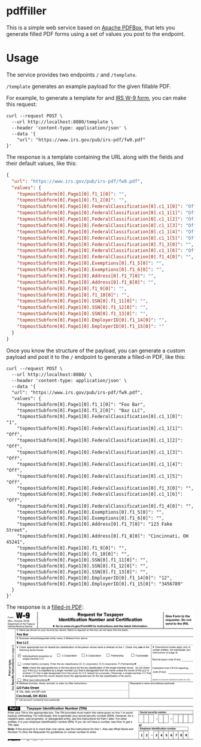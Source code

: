 # pdffiller

This is a simple web service based on [Apache PDFBox](https://pdfbox.apache.org/), that lets you generate filled PDF forms using a set of values you post to the endpoint.

# Usage

The service provides two endpoints `/` and `/template`.

`/template` generates an example payload for the given fillable PDF.

For example, to generate a template for and [IRS W-9 form](https://www.irs.gov/pub/irs-pdf/fw9.pdf), you can make this request:

```shell script
curl --request POST \
  --url http://localhost:8080/template \
  --header 'content-type: application/json' \
  --data '{
	"url": "https://www.irs.gov/pub/irs-pdf/fw9.pdf"
}'
```

The response is a template containing the URL along with the fields and their default values, like this:
```json
{
  "url": "https://www.irs.gov/pub/irs-pdf/fw9.pdf",
  "values": {
    "topmostSubform[0].Page1[0].f1_1[0]": "",
    "topmostSubform[0].Page1[0].f1_2[0]": "",
    "topmostSubform[0].Page1[0].FederalClassification[0].c1_1[0]": "Off",
    "topmostSubform[0].Page1[0].FederalClassification[0].c1_1[1]": "Off",
    "topmostSubform[0].Page1[0].FederalClassification[0].c1_1[2]": "Off",
    "topmostSubform[0].Page1[0].FederalClassification[0].c1_1[3]": "Off",
    "topmostSubform[0].Page1[0].FederalClassification[0].c1_1[4]": "Off",
    "topmostSubform[0].Page1[0].FederalClassification[0].c1_1[5]": "Off",
    "topmostSubform[0].Page1[0].FederalClassification[0].f1_3[0]": "",
    "topmostSubform[0].Page1[0].FederalClassification[0].c1_1[6]": "Off",
    "topmostSubform[0].Page1[0].FederalClassification[0].f1_4[0]": "",
    "topmostSubform[0].Page1[0].Exemptions[0].f1_5[0]": "",
    "topmostSubform[0].Page1[0].Exemptions[0].f1_6[0]": "",
    "topmostSubform[0].Page1[0].Address[0].f1_7[0]": "",
    "topmostSubform[0].Page1[0].Address[0].f1_8[0]": "",
    "topmostSubform[0].Page1[0].f1_9[0]": "",
    "topmostSubform[0].Page1[0].f1_10[0]": "",
    "topmostSubform[0].Page1[0].SSN[0].f1_11[0]": "",
    "topmostSubform[0].Page1[0].SSN[0].f1_12[0]": "",
    "topmostSubform[0].Page1[0].SSN[0].f1_13[0]": "",
    "topmostSubform[0].Page1[0].EmployerID[0].f1_14[0]": "",
    "topmostSubform[0].Page1[0].EmployerID[0].f1_15[0]": ""
  }
}
```

Once you know the structure of the payload, you can generate a custom payload and post it to the `/` endpoint to generate a filled-in PDF, like this:
```shell script
curl --request POST \
  --url http://localhost:8080/ \
  --header 'content-type: application/json' \
  --data '{
  "url": "https://www.irs.gov/pub/irs-pdf/fw9.pdf",
  "values": {
    "topmostSubform[0].Page1[0].f1_1[0]": "Foo Bar",
    "topmostSubform[0].Page1[0].f1_2[0]": "Baz LLC",
    "topmostSubform[0].Page1[0].FederalClassification[0].c1_1[0]": "1",
    "topmostSubform[0].Page1[0].FederalClassification[0].c1_1[1]": "Off",
    "topmostSubform[0].Page1[0].FederalClassification[0].c1_1[2]": "Off",
    "topmostSubform[0].Page1[0].FederalClassification[0].c1_1[3]": "Off",
    "topmostSubform[0].Page1[0].FederalClassification[0].c1_1[4]": "Off",
    "topmostSubform[0].Page1[0].FederalClassification[0].c1_1[5]": "Off",
    "topmostSubform[0].Page1[0].FederalClassification[0].f1_3[0]": "",
    "topmostSubform[0].Page1[0].FederalClassification[0].c1_1[6]": "Off",
    "topmostSubform[0].Page1[0].FederalClassification[0].f1_4[0]": "",
    "topmostSubform[0].Page1[0].Exemptions[0].f1_5[0]": "",
    "topmostSubform[0].Page1[0].Exemptions[0].f1_6[0]": "",
    "topmostSubform[0].Page1[0].Address[0].f1_7[0]": "123 Fake Street",
    "topmostSubform[0].Page1[0].Address[0].f1_8[0]": "Cincinnati, OH 45241",
    "topmostSubform[0].Page1[0].f1_9[0]": "",
    "topmostSubform[0].Page1[0].f1_10[0]": "",
    "topmostSubform[0].Page1[0].SSN[0].f1_11[0]": "",
    "topmostSubform[0].Page1[0].SSN[0].f1_12[0]": "",
    "topmostSubform[0].Page1[0].SSN[0].f1_13[0]": "",
    "topmostSubform[0].Page1[0].EmployerID[0].f1_14[0]": "12",
    "topmostSubform[0].Page1[0].EmployerID[0].f1_15[0]": "3456789"
  }
}'
```

The response is a [filled-in PDF](examples/filled-w9.pdf):
![Filled W-9](examples/filled-w9.png)
